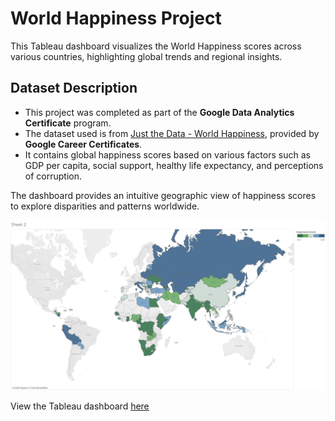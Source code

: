 # World Happiness Project

This Tableau dashboard visualizes the World Happiness scores across various countries, highlighting global trends and regional insights.

## Dataset Description

- This project was completed as part of the **Google Data Analytics Certificate** program.
- The dataset used is from [Just the Data - World Happiness](https://www.kaggle.com/datasets/google/world-happiness), provided by **Google Career Certificates**.
- It contains global happiness scores based on various factors such as GDP per capita, social support, healthy life expectancy, and perceptions of corruption.

The dashboard provides an intuitive geographic view of happiness scores to explore disparities and patterns worldwide.

![World Happiness Map](Happiness_Project.png)

View the Tableau dashboard [here](https://public.tableau.com/app/profile/nusrat.jahan.farin/viz/MyWorldHappinessProject_16916556456060/Sheet2)

